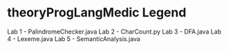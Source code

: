# theoryProgLangMedic Legend

Lab 1 - PalindromeChecker.java
Lab 2 - CharCount.py
Lab 3 - DFA.java
Lab 4 - Lexeme.java
Lab 5 - SemanticAnalysis.java
